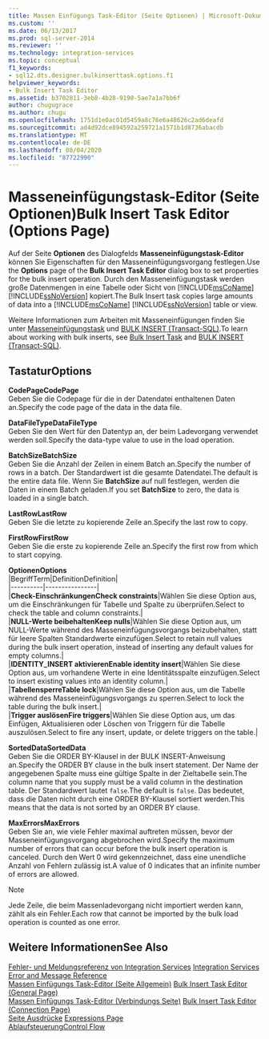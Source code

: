 ```yaml
---
title: Massen Einfügungs Task-Editor (Seite Optionen) | Microsoft-Dokumentation
ms.custom: ''
ms.date: 06/13/2017
ms.prod: sql-server-2014
ms.reviewer: ''
ms.technology: integration-services
ms.topic: conceptual
f1_keywords:
- sql12.dts.designer.bulkinserttask.options.f1
helpviewer_keywords:
- Bulk Insert Task Editor
ms.assetid: b3702811-3eb8-4b28-9190-5ae7a1a7bb6f
author: chugugrace
ms.author: chugu
ms.openlocfilehash: 1751d1e0ac01d5459a8c76e6a48626c2ad6deafd
ms.sourcegitcommit: ad4d92dce894592a259721a1571b1d8736abacdb
ms.translationtype: MT
ms.contentlocale: de-DE
ms.lasthandoff: 08/04/2020
ms.locfileid: "87722990"
---
```

# <a name="bulk-insert-task-editor-options-page"></a><span data-ttu-id="914ee-102">Masseneinfügungstask-Editor (Seite Optionen)</span><span class="sxs-lookup"><span data-stu-id="914ee-102">Bulk Insert Task Editor (Options Page)</span></span>
  <span data-ttu-id="914ee-103">Auf der Seite **Optionen** des Dialogfelds **Masseneinfügungstask-Editor** können Sie Eigenschaften für den Masseneinfügungsvorgang festlegen.</span><span class="sxs-lookup"><span data-stu-id="914ee-103">Use the **Options** page of the **Bulk Insert Task Editor** dialog box to set properties for the bulk insert operation.</span></span> <span data-ttu-id="914ee-104">Durch den Masseneinfügungstask werden große Datenmengen in eine Tabelle oder Sicht von [!INCLUDE[msCoName](../includes/msconame-md.md)] [!INCLUDE[ssNoVersion](../includes/ssnoversion-md.md)] kopiert.</span><span class="sxs-lookup"><span data-stu-id="914ee-104">The Bulk Insert task copies large amounts of data into a [!INCLUDE[msCoName](../includes/msconame-md.md)] [!INCLUDE[ssNoVersion](../includes/ssnoversion-md.md)] table or view.</span></span>  
  
 <span data-ttu-id="914ee-105">Weitere Informationen zum Arbeiten mit Masseneinfügungen finden Sie unter [Masseneinfügungstask](control-flow/bulk-insert-task.md) und [BULK INSERT &#40;Transact-SQL&#41;](/sql/t-sql/statements/bulk-insert-transact-sql).</span><span class="sxs-lookup"><span data-stu-id="914ee-105">To learn about working with bulk inserts, see [Bulk Insert Task](control-flow/bulk-insert-task.md) and [BULK INSERT &#40;Transact-SQL&#41;](/sql/t-sql/statements/bulk-insert-transact-sql).</span></span>  
  
## <a name="options"></a><span data-ttu-id="914ee-106">Tastatur</span><span class="sxs-lookup"><span data-stu-id="914ee-106">Options</span></span>  
 <span data-ttu-id="914ee-107">**CodePage**</span><span class="sxs-lookup"><span data-stu-id="914ee-107">**CodePage**</span></span>  
 <span data-ttu-id="914ee-108">Geben Sie die Codepage für die in der Datendatei enthaltenen Daten an.</span><span class="sxs-lookup"><span data-stu-id="914ee-108">Specify the code page of the data in the data file.</span></span>  
  
 <span data-ttu-id="914ee-109">**DataFileType**</span><span class="sxs-lookup"><span data-stu-id="914ee-109">**DataFileType**</span></span>  
 <span data-ttu-id="914ee-110">Geben Sie den Wert für den Datentyp an, der beim Ladevorgang verwendet werden soll.</span><span class="sxs-lookup"><span data-stu-id="914ee-110">Specify the data-type value to use in the load operation.</span></span>  
  
 <span data-ttu-id="914ee-111">**BatchSize**</span><span class="sxs-lookup"><span data-stu-id="914ee-111">**BatchSize**</span></span>  
 <span data-ttu-id="914ee-112">Geben Sie die Anzahl der Zeilen in einem Batch an.</span><span class="sxs-lookup"><span data-stu-id="914ee-112">Specify the number of rows in a batch.</span></span> <span data-ttu-id="914ee-113">Der Standardwert ist die gesamte Datendatei.</span><span class="sxs-lookup"><span data-stu-id="914ee-113">The default is the entire data file.</span></span> <span data-ttu-id="914ee-114">Wenn Sie **BatchSize** auf null festlegen, werden die Daten in einem Batch geladen.</span><span class="sxs-lookup"><span data-stu-id="914ee-114">If you set **BatchSize** to zero, the data is loaded in a single batch.</span></span>  
  
 <span data-ttu-id="914ee-115">**LastRow**</span><span class="sxs-lookup"><span data-stu-id="914ee-115">**LastRow**</span></span>  
 <span data-ttu-id="914ee-116">Geben Sie die letzte zu kopierende Zeile an.</span><span class="sxs-lookup"><span data-stu-id="914ee-116">Specify the last row to copy.</span></span>  
  
 <span data-ttu-id="914ee-117">**FirstRow**</span><span class="sxs-lookup"><span data-stu-id="914ee-117">**FirstRow**</span></span>  
 <span data-ttu-id="914ee-118">Geben Sie die erste zu kopierende Zeile an.</span><span class="sxs-lookup"><span data-stu-id="914ee-118">Specify the first row from which to start copying.</span></span>  
  
 <span data-ttu-id="914ee-119">**Optionen**</span><span class="sxs-lookup"><span data-stu-id="914ee-119">**Options**</span></span>  
 |<span data-ttu-id="914ee-120">Begriff</span><span class="sxs-lookup"><span data-stu-id="914ee-120">Term</span></span>|<span data-ttu-id="914ee-121">Definition</span><span class="sxs-lookup"><span data-stu-id="914ee-121">Definition</span></span>|  
|----------|----------------|  
|<span data-ttu-id="914ee-122">**Check-Einschränkungen**</span><span class="sxs-lookup"><span data-stu-id="914ee-122">**Check constraints**</span></span>|<span data-ttu-id="914ee-123">Wählen Sie diese Option aus, um die Einschränkungen für Tabelle und Spalte zu überprüfen.</span><span class="sxs-lookup"><span data-stu-id="914ee-123">Select to check the table and column constraints.</span></span>|  
|<span data-ttu-id="914ee-124">**NULL-Werte beibehalten**</span><span class="sxs-lookup"><span data-stu-id="914ee-124">**Keep nulls**</span></span>|<span data-ttu-id="914ee-125">Wählen Sie diese Option aus, um NULL-Werte während des Masseneinfügungsvorgangs beizubehalten, statt für leere Spalten Standardwerte einzufügen.</span><span class="sxs-lookup"><span data-stu-id="914ee-125">Select to retain null values during the bulk insert operation, instead of inserting any default values for empty columns.</span></span>|  
|<span data-ttu-id="914ee-126">**IDENTITY_INSERT aktivieren**</span><span class="sxs-lookup"><span data-stu-id="914ee-126">**Enable identity insert**</span></span>|<span data-ttu-id="914ee-127">Wählen Sie diese Option aus, um vorhandene Werte in eine Identitätsspalte einzufügen.</span><span class="sxs-lookup"><span data-stu-id="914ee-127">Select to insert existing values into an identity column.</span></span>|  
|<span data-ttu-id="914ee-128">**Tabellensperre**</span><span class="sxs-lookup"><span data-stu-id="914ee-128">**Table lock**</span></span>|<span data-ttu-id="914ee-129">Wählen Sie diese Option aus, um die Tabelle während des Masseneinfügungsvorgangs zu sperren.</span><span class="sxs-lookup"><span data-stu-id="914ee-129">Select to lock the table during the bulk insert.</span></span>|  
|<span data-ttu-id="914ee-130">**Trigger auslösen**</span><span class="sxs-lookup"><span data-stu-id="914ee-130">**Fire triggers**</span></span>|<span data-ttu-id="914ee-131">Wählen Sie diese Option aus, um das Einfügen, Aktualisieren oder Löschen von Triggern für die Tabelle auszulösen.</span><span class="sxs-lookup"><span data-stu-id="914ee-131">Select to fire any insert, update, or delete triggers on the table.</span></span>|  
  
 <span data-ttu-id="914ee-132">**SortedData**</span><span class="sxs-lookup"><span data-stu-id="914ee-132">**SortedData**</span></span>  
 <span data-ttu-id="914ee-133">Geben Sie die ORDER BY-Klausel in der BULK INSERT-Anweisung an.</span><span class="sxs-lookup"><span data-stu-id="914ee-133">Specify the ORDER BY clause in the bulk insert statement.</span></span> <span data-ttu-id="914ee-134">Der Name der angegebenen Spalte muss eine gültige Spalte in der Zieltabelle sein.</span><span class="sxs-lookup"><span data-stu-id="914ee-134">The column name that you supply must be a valid column in the destination table.</span></span> <span data-ttu-id="914ee-135">Der Standardwert lautet `false`.</span><span class="sxs-lookup"><span data-stu-id="914ee-135">The default is `false`.</span></span> <span data-ttu-id="914ee-136">Das bedeutet, dass die Daten nicht durch eine ORDER BY-Klausel sortiert werden.</span><span class="sxs-lookup"><span data-stu-id="914ee-136">This means that the data is not sorted by an ORDER BY clause.</span></span>  
  
 <span data-ttu-id="914ee-137">**MaxErrors**</span><span class="sxs-lookup"><span data-stu-id="914ee-137">**MaxErrors**</span></span>  
 <span data-ttu-id="914ee-138">Geben Sie an, wie viele Fehler maximal auftreten müssen, bevor der Masseneinfügungsvorgang abgebrochen wird.</span><span class="sxs-lookup"><span data-stu-id="914ee-138">Specify the maximum number of errors that can occur before the bulk insert operation is canceled.</span></span> <span data-ttu-id="914ee-139">Durch den Wert 0 wird gekennzeichnet, dass eine unendliche Anzahl von Fehlern zulässig ist.</span><span class="sxs-lookup"><span data-stu-id="914ee-139">A value of 0 indicates that an infinite number of errors are allowed.</span></span>  
  
> [!NOTE]  
>  <span data-ttu-id="914ee-140">Jede Zeile, die beim Massenladevorgang nicht importiert werden kann, zählt als ein Fehler.</span><span class="sxs-lookup"><span data-stu-id="914ee-140">Each row that cannot be imported by the bulk load operation is counted as one error.</span></span>  
  
## <a name="see-also"></a><span data-ttu-id="914ee-141">Weitere Informationen</span><span class="sxs-lookup"><span data-stu-id="914ee-141">See Also</span></span>  
 <span data-ttu-id="914ee-142">[Fehler- und Meldungsreferenz von Integration Services](../../2014/integration-services/integration-services-error-and-message-reference.md) </span><span class="sxs-lookup"><span data-stu-id="914ee-142">[Integration Services Error and Message Reference](../../2014/integration-services/integration-services-error-and-message-reference.md) </span></span>  
 <span data-ttu-id="914ee-143">[Massen Einfügungs Task-Editor &#40;Seite Allgemein&#41;](general-page-of-integration-services-designers-options.md) </span><span class="sxs-lookup"><span data-stu-id="914ee-143">[Bulk Insert Task Editor &#40;General Page&#41;](general-page-of-integration-services-designers-options.md) </span></span>  
 <span data-ttu-id="914ee-144">[Massen Einfügungs Task-Editor &#40;Verbindungs Seite&#41;](../../2014/integration-services/bulk-insert-task-editor-connection-page.md) </span><span class="sxs-lookup"><span data-stu-id="914ee-144">[Bulk Insert Task Editor &#40;Connection Page&#41;](../../2014/integration-services/bulk-insert-task-editor-connection-page.md) </span></span>  
 <span data-ttu-id="914ee-145">[Seite Ausdrücke](expressions/expressions-page.md) </span><span class="sxs-lookup"><span data-stu-id="914ee-145">[Expressions Page](expressions/expressions-page.md) </span></span>  
 [<span data-ttu-id="914ee-146">Ablaufsteuerung</span><span class="sxs-lookup"><span data-stu-id="914ee-146">Control Flow</span></span>](control-flow/control-flow.md)  
  
  
